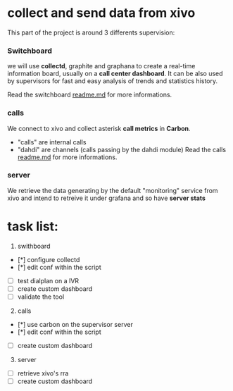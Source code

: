 # collect and send data from xivo

This part of the project is around 3 differents supervision:

### Switchboard
 we will use **collectd**, graphite and graphana to create a real-time information board, usually on a **call center dashboard**.
 It can be also used by supervisors for fast and easy analysis of trends and statistics history.
 
Read the switchboard [readme.md](https://github.com/duduclx/graphina/blob/master/xivo/switchboard/README.md) for more informations.
 
### calls
 We connect to xivo and collect asterisk **call metrics** in **Carbon**.
 - "calls" are internal calls
 - "dahdi" are channels (calls passing by the dahdi module) 
 Read the calls [readme.md](https://github.com/duduclx/graphina/blob/master/xivo/calls/README.md) for more informations.
 
### server
 We retrieve the data generating by the default "monitoring" service from xivo
 and intend to retreive it under grafana and so have **server stats**
 
 # task list:
 1. swithboard
 - [*] configure collectd
 - [*] edit conf within the script
 - [ ] test dialplan on a IVR
 - [ ] create custom dashboard
 - [ ] validate the tool
 2. calls
 - [*] use carbon on the supervisor server
 - [*] edit conf within the script
 - [ ] create custom dashboard
 3. server
 - [ ] retrieve xivo's rra
 - [ ] create custom dashboard
